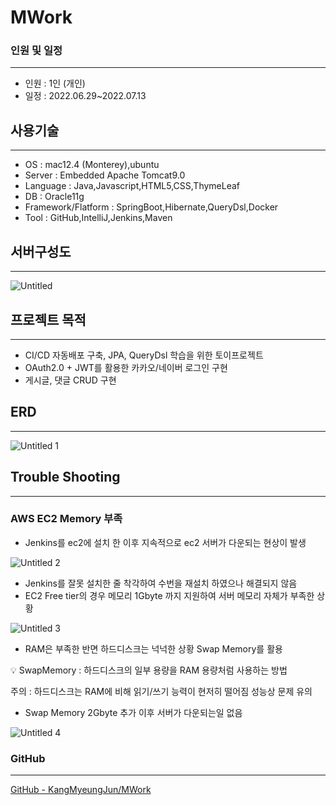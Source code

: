 # MWork

### 인원 및 일정

---

- 인원 : 1인 (개인)
- 일정 : 2022.06.29~2022.07.13

## 사용기술

---

- OS : mac12.4 (Monterey),ubuntu
- Server : Embedded Apache Tomcat9.0
- Language : Java,Javascript,HTML5,CSS,ThymeLeaf
- DB : Oracle11g
- Framework/Flatform : SpringBoot,Hibernate,QueryDsl,Docker
- Tool : GitHub,IntelliJ,Jenkins,Maven

## 서버구성도

---

![Untitled](https://user-images.githubusercontent.com/83402586/178683057-121f4dee-dfef-43e5-b7df-1888827d7d79.png)

## 프로젝트 목적

---

- CI/CD 자동배포 구축, JPA, QueryDsl 학습을 위한 토이프로젝트
- OAuth2.0 + JWT를 활용한 카카오/네이버 로그인 구현
- 게시글, 댓글 CRUD 구현

## ERD

---

![Untitled 1](https://user-images.githubusercontent.com/83402586/178683044-4aa5cb41-67a6-463c-9d1f-a71d7597a388.png)

## Trouble Shooting

---

### AWS EC2 Memory 부족

- Jenkins를 ec2에 설치 한 이후 지속적으로 ec2 서버가 다운되는 현상이 발생

![Untitled 2](https://user-images.githubusercontent.com/83402586/178683050-2c4d328b-c35d-4c24-8f1c-e024467746d7.png)

- Jenkins를 잘못 설치한 줄 착각하여 수번을 재설치 하였으나 해결되지 않음
- EC2 Free tier의 경우 메모리 1Gbyte 까지 지원하여 서버 메모리 자체가 부족한 상황

![Untitled 3](https://user-images.githubusercontent.com/83402586/178683054-e84dbe7d-21aa-45ff-9fcd-ed2047f7dc15.png)

- RAM은 부족한 반면 하드디스크는 넉넉한 상황 Swap Memory를 활용

<aside>
💡 SwapMemory : 하드디스크의 일부 용량을 RAM 용량처럼 사용하는 방법

주의 : 하드디스크는 RAM에 비해 읽기/쓰기 능력이 현저히 떨어짐 성능상 문제 유의

</aside>

- Swap Memory 2Gbyte 추가 이후 서버가 다운되는일 없음

![Untitled 4](https://user-images.githubusercontent.com/83402586/178683055-17ed9a1a-d6c6-456d-acec-5d6fe74dd44b.png)

### GitHub

---

[GitHub - KangMyeungJun/MWork](https://github.com/KangMyeungJun/MWork)
